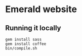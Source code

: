 # Emerald website

## Running it locally
```
gem install sass
gem install coffee
bin/compile.sh
```

